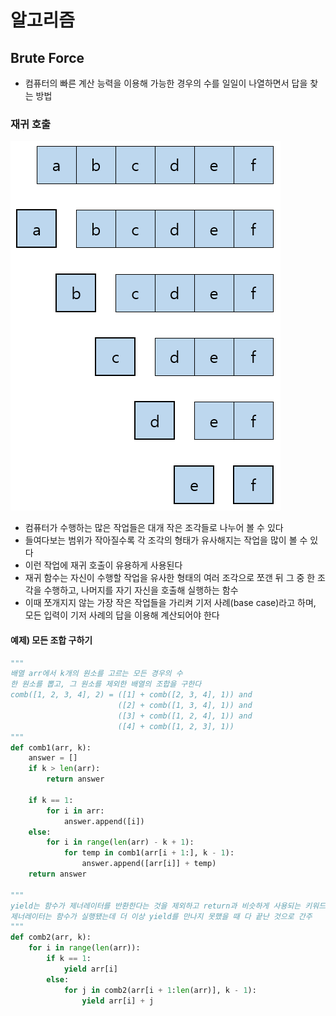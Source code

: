 # 알고리즘

## Brute Force

- 컴퓨터의 빠른 계산 능력을 이용해 가능한 경우의 수를 일일이 나열하면서 답을 찾는 방법

### 재귀 호출

![재귀 호출](./img/recursion.PNG)

- 컴퓨터가 수행하는 많은 작업들은 대개 작은 조각들로 나누어 볼 수 있다
- 들여다보는 범위가 작아질수록 각 조각의 형태가 유사해지는 작업을 많이 볼 수 있다
- 이런 작업에 재귀 호출이 유용하게 사용된다
- 재귀 함수는 자신이 수행할 작업을 유사한 형태의 여러 조각으로 쪼갠 뒤 그 중 한 조각을 수행하고, 나머지를 자기 자신을 호출해 실행하는 함수
- 이때 쪼개지지 않는 가장 작은 작업들을 가리켜 기저 사례(base case)라고 하며, 모든 입력이 기저 사례의 답을 이용해 계산되어야 한다

#### 예제) 모든 조합 구하기

```python
"""
배열 arr에서 k개의 원소를 고르는 모든 경우의 수
한 원소를 뽑고, 그 원소를 제외한 배열의 조합을 구한다
comb([1, 2, 3, 4], 2) = ([1] + comb([2, 3, 4], 1)) and
                        ([2] + comb([1, 3, 4], 1)) and
                        ([3] + comb([1, 2, 4], 1)) and
                        ([4] + comb([1, 2, 3], 1))
"""
def comb1(arr, k):
    answer = []
    if k > len(arr):
        return answer

    if k == 1:
        for i in arr:
            answer.append([i])
    else:
        for i in range(len(arr) - k + 1):
            for temp in comb1(arr[i + 1:], k - 1):
                answer.append([arr[i]] + temp)
    return answer

"""
yield는 함수가 제너레이터를 반환한다는 것을 제외하고 return과 비슷하게 사용되는 키워드
제너레이터는 함수가 실행됐는데 더 이상 yield를 만나지 못했을 때 다 끝난 것으로 간주
"""
def comb2(arr, k):
    for i in range(len(arr)):
        if k == 1:
            yield arr[i]
        else:
            for j in comb2(arr[i + 1:len(arr)], k - 1):
                yield arr[i] + j
```
